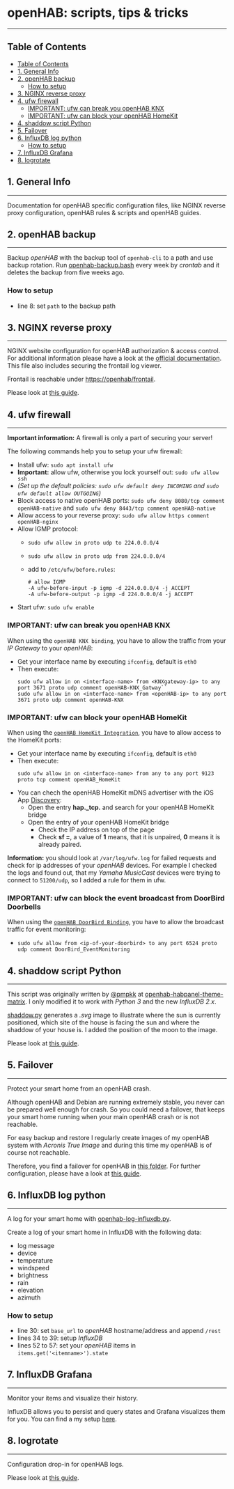 # openHAB: scripts, tips & tricks

***
## Table of Contents
- [Table of Contents](#table-of-contents)
- [1. General Info](#1-general-info)
- [2. openHAB backup](#2-openhab-backup)
  - [How to setup](#how-to-setup)
- [3. NGINX reverse proxy](#3-nginx-reverse-proxy)
- [4. ufw firewall](#4-ufw-firewall)
  - [IMPORTANT: ufw can break you openHAB KNX](#important-ufw-can-break-you-openhab-knx)
  - [IMPORTANT: ufw can block your openHAB HomeKit](#important-ufw-can-block-your-openhab-homekit)
- [4. shaddow script Python](#4-shaddow-script-python)
- [5. Failover](#5-failover)
- [6. InfluxDB log python](#6-influxdb-log-python)
  - [How to setup](#how-to-setup-1)
- [7. InfluxDB Grafana](#7-influxdb-grafana)
- [8. logrotate](#8-logrotate)


## 1. General Info
***
Documentation for openHAB specific configuration files, like NGINX reverse proxy configuration, openHAB rules & scripts and openHAB guides.


## 2. openHAB backup
***
Backup _openHAB_ with the backup tool of ``openhab-cli`` to a path and use backup rotation.
Run [openhab-backup.bash](openhab-backup.bash) every week by _crontab_ and it deletes the backup from five weeks ago.

### How to setup
* line 8: set ``path`` to the backup path


## 3. NGINX reverse proxy
***
NGINX website configuration for openHAB authorization & access control.
For additional information please have a look at the [official documentation](https://www.openhab.org/docs/installation/security.html#running-openhab-behind-a-reverse-proxy). This file also includes securing the frontail log viewer.

Frontail is reachable under [https://openhab/frontail](https://openhabianpi/frontail).

Please look at [this guide](etc/nginx/sites-enabled/README.md).


## 4. ufw firewall
***
__Important information:__ A firewall is only a part of securing your server!

The following commands help you to setup your ufw firewall:
* Install ufw: ``sudo apt install ufw``
* __Important:__ allow ufw, otherwise you lock yourself out: ``sudo ufw allow ssh``
* _(Set up the default policies: ``sudo ufw default deny INCOMING`` and ``sudo ufw default allow OUTGOING``)_
* Block access to native openHAB ports: ``sudo ufw deny 8080/tcp comment openHAB-native`` and ``sudo ufw deny 8443/tcp comment openHAB-native``
* Allow access to your reverse proxy: ``sudo ufw allow https comment openHAB-nginx``
* Allow IGMP protocol:
  * ``sudo ufw allow in proto udp to 224.0.0.0/4``
  * ``sudo ufw allow in proto udp from 224.0.0.0/4``
  * add to ``/etc/ufw/before.rules``: 
   
    ```
    # allow IGMP
    -A ufw-before-input -p igmp -d 224.0.0.0/4 -j ACCEPT
    -A ufw-before-output -p igmp -d 224.0.0.0/4 -j ACCEPT
    ```
* Start ufw: ```sudo ufw enable```

### IMPORTANT: ufw can break you openHAB KNX

When using the ``openHAB KNX binding``, you have to allow the traffic from your _IP Gateway_ to your _openHAB_:
* Get your interface name by executing ``ifconfig``, default is ``eth0``
* Then execute:
  ```shell
  sudo ufw allow in on <interface-name> from <KNXgateway-ip> to any port 3671 proto udp comment openHAB-KNX_Gatway``
  sudo ufw allow in on <interface-name> from <openHAB-ip> to any port 3671 proto udp comment openHAB-KNX
  ```

### IMPORTANT: ufw can block your openHAB HomeKit

When using the [``openHAB HomeKit Integration``](https://www.openhab.org/addons/integrations/homekit/#homekit-add-on), you have to allow access to the HomeKit ports:
* Get your interface name by executing ``ifconfig``, default is ``eth0``
* Then execute:
  ```shell
  sudo ufw allow in on <interface-name> from any to any port 9123 proto tcp comment openHAB_HomeKit
  ```
* You can chech the openHAB HomeKit mDNS advertiser with the iOS App [Discovery](https://apps.apple.com/de/app/discovery-dns-sd-browser/id305441017): 
  * Open the entry **hap._tcp.** and search for your openHAB HomeKit bridge
  * Open the entry of your openHAB HomeKit bridge
    * Check the IP address on top of the page
    * Check **sf =**, a value of **1** means, that it is unpaired, **0** means it is already paired.


__Information:__ you should look at ``/var/log/ufw.log`` for failed requests and check for ip addresses of your _openHAB_ devices.
For example I checked the logs and found out, that my _Yamaha MusicCast_ devices were trying to connect to ``51200/udp``, so I added a rule for them in ufw.

### IMPORTANT: ufw can block the event broadcast from DoorBird Doorbells

When using the [``openHAB DoorBird Binding``](https://www.openhab.org/addons/bindings/doorbird/#doorbird-binding), you have to allow the broadcast traffic for event monitoring:
* ```shell
  sudo ufw allow from <ip-of-your-doorbird> to any port 6524 proto udp comment DoorBird_EventMonitoring
  ```

## 4. shaddow script Python
***
This script was originally written by [@pmpkk](https://github.com/pmpkk) at [openhab-habpanel-theme-matrix](https://github.com/pmpkk/openhab-habpanel-theme-matrix).
I only modified it to work with _Python 3_ and the new _InfluxDB 2.x_. 

[shaddow.py](shaddow/shaddow.py) generates a _.svg_ image to illustrate where the sun is currently positioned, which site of the house is facing the sun and where the shaddow of your house is.
I added the position of the moon to the image. 

Please look at [this guide](shaddow/README.md).


## 5. Failover
***
Protect your smart home from an openHAB crash.

Although openHAB and Debian are running extremely stable, you never can be prepared well enough for crash. So you could need a failover, that keeps your smart home running when your main openHAB crash or is not reachable. 

For easy backup and restore I regularly create images of my openHAB system with _Acronis True Image_ and during this time my openHAB is of course not reachable. 

Therefore, you find a failover for openHAB in [this folder](failover-system). For further configuration, please have a look at [this guide](failover-system/README.md).


## 6. InfluxDB log python
***
A log for your smart home with [openhab-log-influxdb.py](../openhab/openhab-log-influxdb.py).

Create a log of your smart home in InfluxDB with the following data:
* log message
* device
* temperature
* windspeed
* brightness
* rain
* elevation
* azimuth

### How to setup
* line 30: set ``base_url`` to _openHAB_ hostname/address and append ``/rest``
* lines 34 to 39: setup _InfluxDB_
* lines 52 to 57: set your _openHAB_ items in ``items.get('<itemname>').state``


## 7. InfluxDB Grafana
***
Monitor your items and visualize their history.

InfluxDB allows you to persist and query states and Grafana visualizes them for you.
You can find a my setup [here](influxdb_grafana/README.md).

## 8. logrotate
***
Configuration drop-in for openHAB logs.

Please look at [this guide](/etc/logrotate.d/README.md).